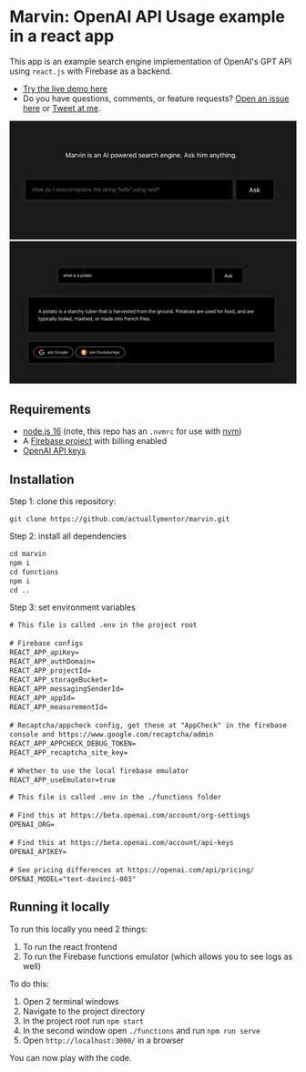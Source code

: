 # Marvin: OpenAI API Usage example in a react app

This app is an example search engine implementation of OpenAI's GPT API using `react.js` with Firebase as a backend.

- [Try the live demo here]( https://marvin-development-7a4f7.web.app/ )
- Do you have questions, comments, or feature requests? [Open an issue here](https://github.com/actuallymentor/battery/issues) or [Tweet at me](https://twitter.com/actuallymentor).

<img src='./assets/screenshot-homepage.png' />

<img src='./assets/screenshot-search.png' />


## Requirements

- [node.js 16]( https://nodejs.org/en/ ) (note, this repo has an `.nvmrc` for use with [nvm](https://github.com/nvm-sh/nvm))
- A [Firebase project](https://console.firebase.google.com/) with billing enabled
- [OpenAI API keys]( https://beta.openai.com/account/api-keys )

## Installation

Step 1: clone this repository:

```shell
git clone https://github.com/actuallymentor/marvin.git
```

Step 2: install all dependencies

```shell
cd marvin
npm i
cd functions
npm i
cd ..
```

Step 3: set environment variables

```shell
# This file is called .env in the project root

# Firebase configs
REACT_APP_apiKey=
REACT_APP_authDomain=
REACT_APP_projectId=
REACT_APP_storageBucket=
REACT_APP_messagingSenderId=
REACT_APP_appId=
REACT_APP_measurementId=

# Recaptcha/appcheck config, get these at "AppCheck" in the firebase console and https://www.google.com/recaptcha/admin
REACT_APP_APPCHECK_DEBUG_TOKEN=
REACT_APP_recaptcha_site_key=

# Whether to use the local firebase emulator
REACT_APP_useEmulator=true
```

```shell
# This file is called .env in the ./functions folder

# Find this at https://beta.openai.com/account/org-settings
OPENAI_ORG=

# Find this at https://beta.openai.com/account/api-keys
OPENAI_APIKEY=

# See pricing differences at https://openai.com/api/pricing/
OPENAI_MODEL="text-davinci-003"
```

## Running it locally

To run this locally you need 2 things:

1. To run the react frontend
2. To run the Firebase functions emulator (which allows you to see logs as well)

To do this:

1. Open 2 terminal windows
2. Navigate to the project directory
3. In the project root run `npm start`
4. In the second window open `./functions` and run `npm run serve`
5. Open `http://localhost:3000/` in a browser

You can now play with the code.